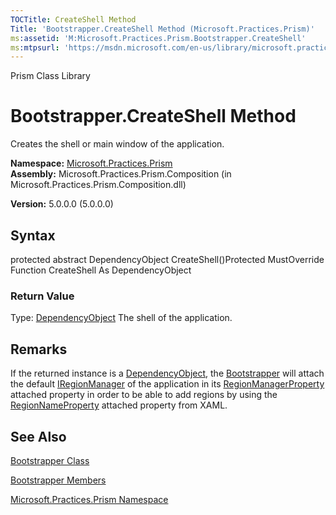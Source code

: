 ```yaml
---
TOCTitle: CreateShell Method
Title: 'Bootstrapper.CreateShell Method (Microsoft.Practices.Prism)'
ms:assetid: 'M:Microsoft.Practices.Prism.Bootstrapper.CreateShell'
ms:mtpsurl: 'https://msdn.microsoft.com/en-us/library/microsoft.practices.prism.bootstrapper.createshell(v=pandp.50)'
---
```


Prism Class Library

Bootstrapper.CreateShell Method
===================================

Creates the shell or main window of the application.

**Namespace:** [Microsoft.Practices.Prism](https://msdn.microsoft.com/library/microsoft.practices.prism)
**Assembly:** Microsoft.Practices.Prism.Composition (in Microsoft.Practices.Prism.Composition.dll)

**Version:** 5.0.0.0 (5.0.0.0)

## Syntax


protected abstract DependencyObject CreateShell()Protected MustOverride Function CreateShell As DependencyObject
### Return Value

Type: [DependencyObject](http://msdn.microsoft.com/en-us/library/ms589309)
The shell of the application.

Remarks
-------

 If the returned instance is a [DependencyObject](http://msdn.microsoft.com/en-us/library/ms589309), the [Bootstrapper](https://msdn.microsoft.com/library/microsoft.practices.prism.bootstrapper) will attach the default [IRegionManager](https://msdn.microsoft.com/library/microsoft.practices.prism.regions.iregionmanager) of the application in its [RegionManagerProperty](https://msdn.microsoft.com/library/microsoft.practices.prism.regions.regionmanager.regionmanagerproperty) attached property in order to be able to add regions by using the [RegionNameProperty](https://msdn.microsoft.com/library/microsoft.practices.prism.regions.regionmanager.regionnameproperty) attached property from XAML.

See Also
--------


[Bootstrapper Class](https://msdn.microsoft.com/library/microsoft.practices.prism.bootstrapper)

[Bootstrapper Members](https://msdn.microsoft.com/allmembers.t:microsoft.practices.prism.bootstrapper)

[Microsoft.Practices.Prism Namespace](https://msdn.microsoft.com/library/microsoft.practices.prism)

